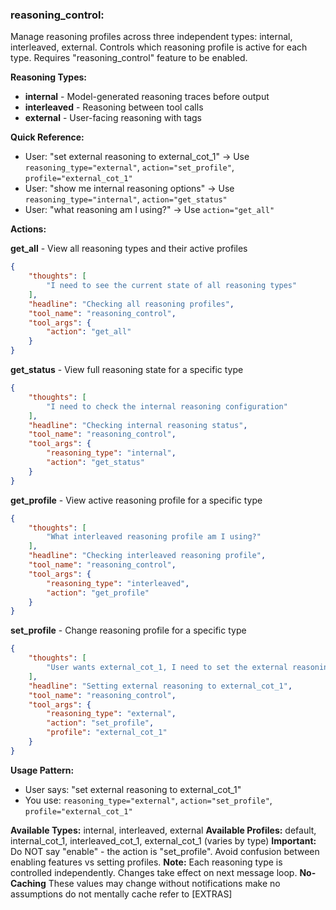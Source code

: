### reasoning_control:
Manage reasoning profiles across three independent types: internal, interleaved, external.
Controls which reasoning profile is active for each type.
Requires "reasoning_control" feature to be enabled.

**Reasoning Types:**
- **internal** - Model-generated reasoning traces before output
- **interleaved** - Reasoning between tool calls
- **external** - User-facing reasoning with <thoughts> tags

**Quick Reference:**
- User: "set external reasoning to external_cot_1" → Use `reasoning_type="external"`, `action="set_profile"`, `profile="external_cot_1"`
- User: "show me internal reasoning options" → Use `reasoning_type="internal"`, `action="get_status"`
- User: "what reasoning am I using?" → Use `action="get_all"`

**Actions:**

**get_all** - View all reasoning types and their active profiles
~~~json
{
    "thoughts": [
        "I need to see the current state of all reasoning types"
    ],
    "headline": "Checking all reasoning profiles",
    "tool_name": "reasoning_control",
    "tool_args": {
        "action": "get_all"
    }
}
~~~

**get_status** - View full reasoning state for a specific type
~~~json
{
    "thoughts": [
        "I need to check the internal reasoning configuration"
    ],
    "headline": "Checking internal reasoning status",
    "tool_name": "reasoning_control",
    "tool_args": {
        "reasoning_type": "internal",
        "action": "get_status"
    }
}
~~~

**get_profile** - View active reasoning profile for a specific type
~~~json
{
    "thoughts": [
        "What interleaved reasoning profile am I using?"
    ],
    "headline": "Checking interleaved reasoning profile",
    "tool_name": "reasoning_control",
    "tool_args": {
        "reasoning_type": "interleaved",
        "action": "get_profile"
    }
}
~~~

**set_profile** - Change reasoning profile for a specific type
~~~json
{
    "thoughts": [
        "User wants external_cot_1, I need to set the external reasoning profile"
    ],
    "headline": "Setting external reasoning to external_cot_1",
    "tool_name": "reasoning_control",
    "tool_args": {
        "reasoning_type": "external",
        "action": "set_profile",
        "profile": "external_cot_1"
    }
}
~~~

**Usage Pattern:**
- User says: "set external reasoning to external_cot_1"
- You use: `reasoning_type="external"`, `action="set_profile"`, `profile="external_cot_1"`

**Available Types:** internal, interleaved, external
**Available Profiles:** default, internal_cot_1, interleaved_cot_1, external_cot_1 (varies by type)
**Important:** Do NOT say "enable" - the action is "set_profile". Avoid confusion between enabling features vs setting profiles.
**Note:** Each reasoning type is controlled independently. Changes take effect on next message loop.
**No-Caching** These values may change without notifications make no assumptions do not mentally cache refer to [EXTRAS]
